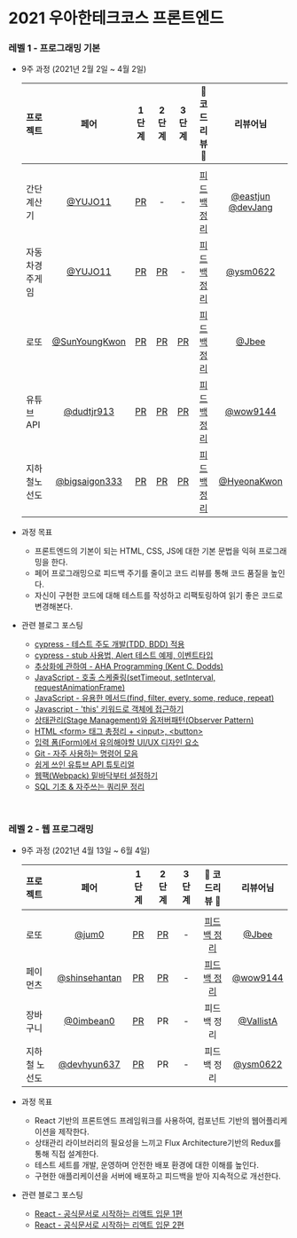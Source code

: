 # 2021 우아한테크코스 프론트엔드

### 레벨 1 - 프로그래밍 기본
- 9주 과정 (2021년 2월 2일  ~ 4월 2일)

  |   프로젝트    |  페어  |  1 단계   |  2 단계  |  3 단계  |   🌟  코드리뷰 🌟   |    리뷰어님    |
  | :---------- | :------: | :------: | :-----: | :---: | :--------------: | :---------: |
  |||||||
  | 간단 계산기   | [@YUJO11](https://github.com/YUJO11) |  [PR](https://github.com/woowacourse/javascript-calculator/pull/6) | - | - | [피드백 정리](https://365kim.tistory.com/75) | [@eastjun](https://github.com/eastjun) [@devJang](https://github.com/devJang) |
  | 자동차경주게임 | [@YUJO11](https://github.com/YUJO11) | [PR](https://github.com/woowacourse/javascript-racingcar/pull/6) | [PR](https://github.com/woowacourse/javascript-racingcar/pull/31) | - | [피드백 정리](https://365kim.tistory.com/82) | [@ysm0622](https://github.com/ysm0622) | 
  | 로또         |[@SunYoungKwon](https://github.com/SunYoungKwon) | [PR](https://github.com/woowacourse/javascript-lotto/pull/33) | [PR](https://github.com/woowacourse/javascript-lotto/pull/7) | [PR](https://github.com/woowacourse/javascript-lotto/pull/62) | [피드백 정리](https://365kim.tistory.com/84) | [@Jbee](https://github.com/JaeYeopHan) |
  | 유튜브API     | [@dudtjr913](https://github.com/dudtjr913) | [PR](https://github.com/woowacourse/javascript-youtube-classroom/pull/11) | [PR](https://github.com/woowacourse/javascript-youtube-classroom/pull/46) | [PR](https://github.com/woowacourse/javascript-youtube-classroom/pull/64) | [피드백 정리](https://365kim.tistory.com/96) | [@wow9144](https://github.com/wow9144)  |
  | 지하철노선도   | [@bigsaigon333](https://github.com/bigsaigon333) | [PR](https://github.com/woowacourse/javascript-subway/pull/12) | [PR](https://github.com/woowacourse/javascript-subway/pull/59) | [PR](https://github.com/woowacourse/javascript-subway/pull/59) | [피드백 정리](https://365kim.tistory.com/103) | [@HyeonaKwon](https://github.com/HyeonaKwon) |

- 과정 목표
  - 프론트엔드의 기본이 되는 HTML, CSS, JS에 대한 기본 문법을 익혀 프로그래밍을 한다.
  - 페어 프로그래밍으로 피드백 주기를 줄이고 코드 리뷰를 통해 코드 품질을 높인다.
  - 자신이 구현한 코드에 대해 테스트를 작성하고 리팩토링하여 읽기 좋은 코드로 변경해본다.

- 관련 블로그 포스팅
  - [cypress - 테스트 주도 개발(TDD, BDD) 적용](https://365kim.tistory.com/70)
  - [cypress - stub 사용법, Alert 테스트 예제, 이벤트타입](https://365kim.tistory.com/74)
  - [추상화에 관하여 - AHA Programming (Kent C. Dodds)](https://365kim.tistory.com/77)
  - [JavaScript - 호출 스케줄링(setTimeout, setInterval, requestAnimationFrame)](https://365kim.tistory.com/72)
  - [JavaScript - 유용한 메서드(find, filter, every, some, reduce, repeat)](https://365kim.tistory.com/76)
  - [Javascript - 'this' 키워드로 객체에 접근하기](https://365kim.tistory.com/81)
  - [상태관리(Stage Management)와 옵저버패턴(Observer Pattern)](https://365kim.tistory.com/89)
  - [HTML \<form\> 태그 총정리 + \<input\>, \<button\>](https://365kim.tistory.com/64)
  - [입력 폼(Form)에서 유의해야할 UI/UX 디자인 요소](https://365kim.tistory.com/91?category=456013)
  - [Git - 자주 사용하는 명령어 모음](https://365kim.tistory.com/78)
  - [쉽게 쓰인 유튜브 API 튜토리얼](https://365kim.tistory.com/93)
  - [웹팩(Webpack) 밑바닥부터 설정하기](https://365kim.tistory.com/35)
  - [SQL 기초 & 자주쓰는 쿼리문 정리](https://365kim.tistory.com/102)
  
<br/>

### 레벨 2 - 웹 프로그래밍
- 9주 과정 (2021년 4월 13일  ~ 6월 4일)

  |   프로젝트    |  페어  |  1 단계   |  2 단계  |  3 단계  |   🌟  코드리뷰 🌟   |    리뷰어님    |
  | :---------- | :------: | :------: | :-----: | :---: | :--------------: | :---------: |
  |||||||
  | 로또 | [@jum0](https://github.com/jum0) | [PR](https://github.com/woowacourse/react-lotto/pull/8) | [PR](https://github.com/woowacourse/react-lotto/pull/58) | - | [피드백 정리](https://365kim.tistory.com/115) | [@Jbee](https://github.com/JaeYeopHan) |
  | 페이먼츠 | [@shinsehantan](https://github.com/shinsehantan) | [PR](https://github.com/woowacourse/react-payments/pull/15) | [PR](https://github.com/woowacourse/react-payments/pull/49) | - | [피드백 정리](https://365kim.tistory.com/121) | [@wow9144](https://github.com/wow9144) | 
  | 장바구니 | [@0imbean0](https://github.com/0imbean0) | [PR](https://github.com/woowacourse/react-shopping-cart/pull/5) | PR | - | 피드백 정리 | [@VallistA](https://github.com/Vallista) | 
  | 지하철 노선도 | [@devhyun637](https://github.com/devhyun637) | [PR](https://github.com/woowacourse/react-subway-map/pull/20) | PR | - | 피드백 정리 | [@ysm0622](https://github.com/ysm0622) | 

- 과정 목표
  - React 기반의 프론트엔드 프레임워크를 사용하여, 컴포넌트 기반의 웹어플리케이션을 제작한다.
  - 상태관리 라이브러리의 필요성을 느끼고 Flux Architecture기반의 Redux를 통해 직접 설계한다.
  - 테스트 세트를 개발, 운영하며 안전한 배포 환경에 대한 이해를 높인다.
  - 구현한 애플리케이션을 서버에 배포하고 피드백을 받아 지속적으로 개선한다.

- 관련 블로그 포스팅
  - [React - 공식문서로 시작하는 리액트 입문 1편](https://365kim.tistory.com/109)
  - [React - 공식문서로 시작하는 리액트 입문 2편](https://365kim.tistory.com/111)
  
<br/>

